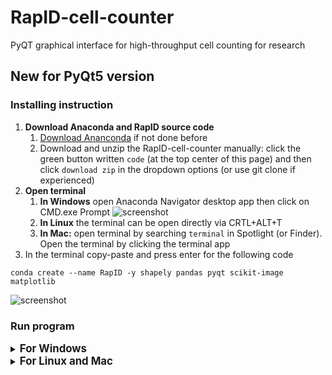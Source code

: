 # RapID-cell-counter
PyQT graphical interface for high-throughput cell counting for research

## New for PyQt5 version

### Installing instruction

1. **Download Anaconda and RapID source code**
    1. [Download Ananconda](https://www.anaconda.com/products/individual) if not done before
    2. Download and unzip the RapID-cell-counter manually: click the green button written `code` (at the top center of this page) and then click `download zip` in the dropdown options (or use git clone if experienced)
2. **Open terminal**
    1. **In Windows** open Anaconda Navigator desktop app then click on CMD.exe Prompt
![screenshot](https://github.com/sanchestm/RapID-cell-counter/blob/master/screenshots/navigator.png)
    2. **In Linux** the terminal can be open directly via CRTL+ALT+T
    3. **In Mac:** open terminal by searching `terminal` in Spotlight (or Finder). Open the terminal by clicking the terminal app
3. In the terminal copy-paste and press enter for the following code
```
conda create --name RapID -y shapely pandas pyqt scikit-image matplotlib
```
![screenshot](https://github.com/sanchestm/RapID-cell-counter/blob/master/screenshots/create_env2.png)


### Run program

<details>
  <summary>
 <b>
  <big>
   For Windows  
   </big>
   </b>
  </summary>

1. **Open terminal**
2. In the terminal, activate conda environment copy-paste and press enter for the following code
```
conda activate RapID
```
![screenshot](https://github.com/sanchestm/RapID-cell-counter/blob/master/screenshots/activating_conda_environment.png)

3. Once we activated the conda environment (which contains all the necessary packages to run the code) we can locate the file (the directory where we downloaded and unzipped the package) and enter the directory to be able to run the program. As an example if we unzipped our file in the Downloads directory we can open this directory using the `cd` Command. In Linux and Mac, the dashes are `/` while in windows we use `\`
```
cd Downloads\RapID-cell-counter-master
```


![screenshot](https://github.com/sanchestm/RapID-cell-counter/blob/master/screenshots/opening_folder.png)

4. Start the software by typing the following code into the terminal and pressing enter
```
python mainQT5.py
```

![screenshot](https://github.com/sanchestm/RapID-cell-counter/blob/master/screenshots/running_program.png)

### Rerunning the program

To rerun the program once we closed it, we only have to reopen the terminal. Activate the RapID environment. Use the `cd` to navigate to the directory of the mainQT5.py file and the execute it using `python mainQT5.py`. Or run the following lines if the RapID source code is in Downloads:
```
conda activate RapID
cd Downloads\RapID-cell-counter-master
python mainQT5.py
```


![screenshot](https://github.com/sanchestm/RapID-cell-counter/blob/master/screenshots/rerun.png)

</details>

<details>
  <summary>
 <b>
  <big>
   For Linux and Mac
    </big>
    </b>
  </summary>


1. **Open terminal**
2. In the terminal, activate conda environment copy-paste and press enter for the following code
```
conda activate RapID
```
![screenshot](https://github.com/sanchestm/RapID-cell-counter/blob/master/screenshots/activating_conda_environment.png)

3. Once we activated the conda environment (which contains all the necessary packages to run the code) we can locate the file (the directory where we downloaded and unzipped the package) and enter the directory to be able to run the program. As an example if we unzipped our file in the Downloads directory we can open this directory using the `cd` Command. In Linux and Mac, the dashes are `/` while in windows we use `\`
```
cd Downloads/RapID-cell-counter-master
```

![screenshot](https://github.com/sanchestm/RapID-cell-counter/blob/master/screenshots/opening_folder.png)

4. Start the software by typing the following code into the terminal and pressing enter
```
python mainQT5.py
```

![screenshot](https://github.com/sanchestm/RapID-cell-counter/blob/master/screenshots/running_program.png)

### Rerunning the program

To rerun the program once we closed it, we only have to reopen the terminal. Activate the RapID environment. Use the `cd` to navigate to the directory of the mainQT5.py file and the execute it using `python mainQT5.py`. Or run the following lines if the RapID source code is in Downloads:
```
conda activate RapID
cd Downloads/RapID-cell-counter-master
python mainQT5.py
```

![screenshot](https://github.com/sanchestm/RapID-cell-counter/blob/master/screenshots/rerun.png)
</details>
